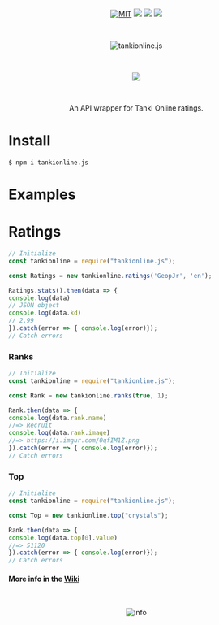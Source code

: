 <div align="center">
<br />
  <p>
    <a href="https://github.com/GeopJr/tankionline.js/blob/master/LICENSE"><img src="https://img.shields.io/badge/LICENSE-MIT-000000.svg" alt="MIT" /></a>
    <a href="https://www.npmjs.com/package/tankionline.js"><img src="https://img.shields.io/npm/v/tankionline.js.svg?maxAge=3600"></a>
    <a href="https://www.npmjs.com/package/tankionline.js"><img src="https://img.shields.io/npm/dt/tankionline.js.svg?maxAge=3600"></a>
    <a href="https://www.npmjs.com/package/tankionline.js"><img src="https://travis-ci.org/GeopJr/tankionline.js.svg?branch=master"></a>
  </p>
  <br />
  <p>
    <img src="https://i.imgur.com/qKADpoR.png" alt="tankionline.js"/>
  </p>
  <br />
  <p>
    <a href="https://www.npmjs.com/package/tankionline.js"><img src="https://nodei.co/npm/tankionline.js.png?compact=true"></a>
  </p>
  <br />
  <p>An API wrapper for Tanki Online ratings.</p>
</div>

# Install
```
$ npm i tankionline.js
```

# Examples
# Ratings
```js
// Initialize
const tankionline = require("tankionline.js");

const Ratings = new tankionline.ratings('GeopJr', 'en');

Ratings.stats().then(data => {
console.log(data)
// JSON object
console.log(data.kd)
// 2.99
}).catch(error => { console.log(error)});
// Catch errors
```
### Ranks
```js
// Initialize
const tankionline = require("tankionline.js");

const Rank = new tankionline.ranks(true, 1);

Rank.then(data => {
console.log(data.rank.name)
//=> Recruit
console.log(data.rank.image)
//=> https://i.imgur.com/0qfIM1Z.png
}).catch(error => { console.log(error)});
// Catch errors
```
### Top
```js
// Initialize
const tankionline = require("tankionline.js");

const Top = new tankionline.top("crystals");

Rank.then(data => {
console.log(data.top[0].value)
//=> 51120
}).catch(error => { console.log(error)});
// Catch errors
```
#### More info in the [Wiki](https://github.com/GeopJr/tankionline.js/wiki)

<div align="center">
  <br />
  <p>
    <img src="https://i.imgur.com/HEtVbUc.png" alt="info"/>
  </p>
  </div>
